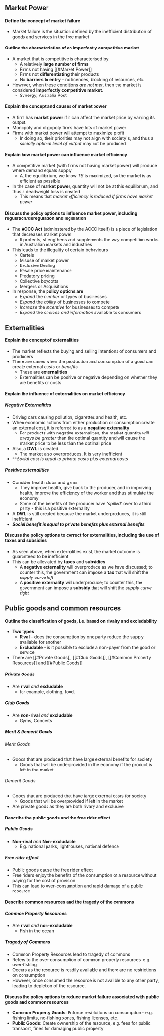 ## Market Power
#### Define the concept of market failure
- Market failure is the situation defined by the inefficient distribution of goods and services in the free market

#### Outline the characteristics of an imperfectly competitive market
- A market that is competitive is characterised by
	- A relatively **large number of firms**
	- Firms not having [[#Market Power]]
	- Firms not **differentiating** their products
	- No **barriers to entry** - no licences, blocking of resources, etc.
- However, when these conditions *are not met*, then the market is considered **imperfectly competitive market**.
	- Synergy, Australia Post

#### Explain the concept and causes of market power
- A firm has **market power** if it can affect the market price by varying its output.
- Monopoly and oligopoly firms have lots of market power
- Firms with market power will attempt to maximize profit
	- In doing so, their priorities may not align with society's, and thus a *socially optimal level of output* may not be produced

#### Explain how market power can influence market efficiency
- A competitive market (with firms not having market power) will produce where demand equals supply
	- At the equilibirium, we know $TS$ is maximized, so the market is as efficient as possible
- In the case of **market power**, quantity will not be at this equilibrium, and thus a deadweight loss is created
	- This means that *market efficiency is reduced if firms have market power*

#### Discuss the policy options to influence market power, including regulation/deregulation and legislation
- The **ACCC Act** (adminstered by the ACCC itself) is a piece of legislation that decreases market power
	- It protects, strengthens and supplements the way competition works in Australian markets and industries
- This leads to the illegality of certain behaviours
	- Cartels
	- Misuse of market power
	- Exclusive Dealing
	- Resale price maintenance
	- Predatory pricing
	- Collective boycotts
	- Mergers or Acquisitions
- In response, the **policy options are**
	- *Expand* the *number* or types of businesses
	- *Expand* the *ability* of businesses to compete
	- *Increase* the *incentive* for businesses to compete
	- *Expand* the *choices and information* available to consumers

## Externalities
#### Explain the concept of externalities
- The market reflects the buying and selling intentions of consumers and producers
- There are cases when the production and consumption of a good can create external *costs* or *benefits*
	- These are **externalities**
	- Externalities can be positive or negative depending on whether they are benefits or costs

#### Explain the influence of externalities on market efficiency
##### Negative Externalities
- Driving cars causing pollution, cigarettes and health, etc.
- When economic actions from either production or consumption create an external cost, it is referred to as a **negative externality**
	- For products with negative externalities, the market quantity *will always be greater* than the optimal quantity and will cause the market price to be less than the optimal price
- Also, a **DWL** is created.
	- The market also overproduces. It is very inefficient
- ***Social cost is equal to private costs plus external costs*

##### Positive externalities
- Consider health clubs and gyms
	- They improve health, give back to the producer, and in improving health, improve the efficiency of the worker and thus stimulate the economy
	- Some of the benefits of the producer have *'spilled'* over to a third party - this is a positive externality
- A **DWL** is still created because the market underproduces, it is still inefficient
- ***Social benefit is equal to private benefits plus external benefits***

#### Discuss the policy options to correct for externalities, including the use of taxes and subsidies
- As seen above, when externalities exist, the market outcome is guaranteed to be inefficient
- This can be alleviated by **taxes** and **subsidies**
	- A **negative externality** will overproduce as we have discussed; to counter this, the government can impose a **tax** that will shift the *supply curve left*
	- A **positive externality** will underproduce; to counter this, the government can impose a **subsidy** that will shift the *supply curve right*

## Public goods and common resources
#### Outline the classification of goods, i.e. based on rivalry and excludability
- **Two types**
	- **Rival** - does the consumption by one party reduce the supply available for another
	- **Excludable** - is it possible to exclude a non-payer from the good or service
- There are [[#Private Goods]], [[#Club Goods]], [[#Common Property Resources]] and [[#Public Goods]]

##### Private Goods
- Are **rival** *and* **excludable**
	- for example, clothing, food.

##### Club Goods
- Are **non-rival** *and* **excludable**
	- Gyms, Concerts

##### Merit & Demerit Goods
###### Merit Goods
- Goods that are produced that have large external benefits for society
	- Goods that will be underprovided in the economy if the product is left in the market
###### Demerit Goods
- Goods that are produced that have large external costs for society
	- Goods that will be overprovided if left in the market
- Are private goods as they are both rivary and exclusive

#### Describe the public goods and the free rider effect
##### Public Goods
- **Non-rival** *and* **Non-excludable**
	- E.g. national parks, lighthouses, national defence

##### Free rider effect
- Public goods cause the free rider effect
- Free riders enjoy the benefits of the consumption of a resource without paying for the cost of provision
- This can lead to over-consumption and rapid damage of a public resource

#### Describe common resources and the tragedy of the commons
##### Common Property Resources
- Are **rival** *and* **non-excludable**
	- Fish in the ocean

##### Tragedy of Commons
- Common Property Resources lead to tragedy of commons
- Refers to the over-consumption of common property resources, e.g. over-fishing
- Occurs as the resource is readily available and there are no restrictions on consumption
- However, once consumed the resource is not availble to any other party, leading to depletion of the resource.

#### Discuss the policy options to reduce market failure associated with public goods and common resources
- **Common Property Goods**: Enforce restrictions on consumption - e.g. fishing limits, no-fishing xones, fishing licenses, etc.
- **Public Goods**: Create ownership of the resource, e.g. fees for public transport, fines for damaging public property